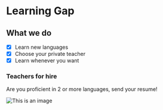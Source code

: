 # Learning Gap

## What we do
- [x] Learn new languages
- [x] Choose your private teacher
- [x] Learn whenever you want

### Teachers for hire
Are you proficient in 2 or more languages, send your resume!

![This is an image](https://myoctocat.com/assets/images/base-octocat.svg)

